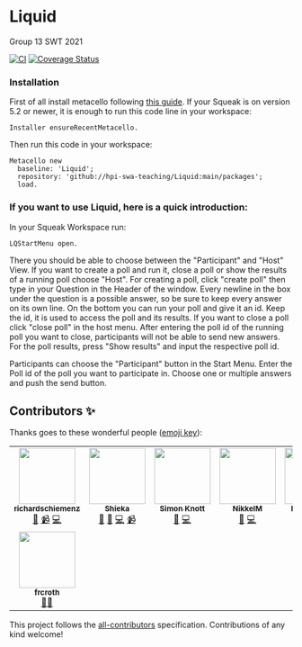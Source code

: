 # Liquid

Group 13 SWT 2021

[![CI](https://github.com/hpi-swa-teaching/Liquid/workflows/CI/badge.svg?branch=develop)](https://github.com/hpi-swa-teaching/Liquid/actions)
[![Coverage Status](https://coveralls.io/repos/github/hpi-swa-teaching/Liquid/badge.svg?branch=develop)](https://coveralls.io/github/hpi-swa-teaching/Liquid?branch=develop)

### Installation

First of all install metacello following [this guide](https://github.com/Metacello/metacello#squeak). If your Squeak is on version 5.2 or newer, it is enough to run this code line in your workspace:

```smalltalk
Installer ensureRecentMetacello.
```

Then run this code in your workspace:

```smalltalk
Metacello new
  baseline: 'Liquid';
  repository: 'github://hpi-swa-teaching/Liquid:main/packages';
  load.
```

### If you want to use Liquid, here is a quick introduction:

In your Squeak Workspace run:

```smalltalk
LQStartMenu open.
```

There you should be able to choose between the "Participant" and "Host" View.
If you want to create a poll and run it, close a poll or show the results of a running poll choose "Host". For creating a poll, click "create poll" then type in your Question in the Header of the window.
Every newline in the box under the question is a possible answer, so be sure to keep every answer on its own line.
On the bottom you can run your poll and give it an id. Keep the id, it is used to access the poll and its results.
If you want to close a poll click "close poll" in the host menu. After entering the poll id of the running poll you want to close, participants will not be able to send new answers.
For the poll results, press "Show results" and input the respective poll id.

Participants can choose the "Participant" button in the Start Menu. Enter the Poll id of the poll you want to participate in. Choose one or multiple answers and push the send button.

## Contributors ✨

Thanks goes to these wonderful people ([emoji key](https://allcontributors.org/docs/en/emoji-key)):

<!-- ALL-CONTRIBUTORS-LIST:START - Do not remove or modify this section -->
<!-- prettier-ignore-start -->
<!-- markdownlint-disable -->
<table>
  <tr>
    <td align="center"><a href="https://github.com/richardschiemenz"><img src="https://avatars.githubusercontent.com/u/61618635?v=4?s=100" width="100px;" alt=""/><br /><sub><b>richardschiemenz</b></sub></a><br /><a href="https://github.com/hpi-swa-teaching/Liquid/commits?author=richardschiemenz" title="Documentation">📖</a> <a href="#video-richardschiemenz" title="Videos">📹</a> <a href="https://github.com/hpi-swa-teaching/Liquid/commits?author=richardschiemenz" title="Code">💻</a></td>
    <td align="center"><a href="https://github.com/Shieka"><img src="https://avatars.githubusercontent.com/u/57802017?v=4?s=100" width="100px;" alt=""/><br /><sub><b>Shieka</b></sub></a><br /><a href="https://github.com/hpi-swa-teaching/Liquid/commits?author=Shieka" title="Documentation">📖</a> <a href="#design-Shieka" title="Design">🎨</a> <a href="https://github.com/hpi-swa-teaching/Liquid/commits?author=Shieka" title="Code">💻</a> <a href="#video-Shieka" title="Videos">📹</a></td>
    <td align="center"><a href="https://github.com/Skn0tt"><img src="https://avatars.githubusercontent.com/u/14912729?v=4?s=100" width="100px;" alt=""/><br /><sub><b>Simon Knott</b></sub></a><br /><a href="https://github.com/hpi-swa-teaching/Liquid/commits?author=Skn0tt" title="Documentation">📖</a> <a href="https://github.com/hpi-swa-teaching/Liquid/commits?author=Skn0tt" title="Code">💻</a></td>
    <td align="center"><a href="https://github.com/NikkelM"><img src="https://avatars.githubusercontent.com/u/57323886?v=4?s=100" width="100px;" alt=""/><br /><sub><b>NikkelM</b></sub></a><br /><a href="https://github.com/hpi-swa-teaching/Liquid/commits?author=NikkelM" title="Documentation">📖</a> <a href="https://github.com/hpi-swa-teaching/Liquid/commits?author=NikkelM" title="Code">💻</a></td>
    <td align="center"><a href="https://github.com/PaulVII"><img src="https://avatars.githubusercontent.com/u/67124476?v=4?s=100" width="100px;" alt=""/><br /><sub><b>Paul Sieben</b></sub></a><br /><a href="https://github.com/hpi-swa-teaching/Liquid/commits?author=PaulVII" title="Documentation">📖</a> <a href="https://github.com/hpi-swa-teaching/Liquid/commits?author=PaulVII" title="Code">💻</a></td>
    <td align="center"><a href="https://github.com/Dassderdie"><img src="https://avatars.githubusercontent.com/u/18506183?v=4?s=100" width="100px;" alt=""/><br /><sub><b>Dassderdie</b></sub></a><br /><a href="https://github.com/hpi-swa-teaching/Liquid/commits?author=Dassderdie" title="Documentation">📖</a> <a href="https://github.com/hpi-swa-teaching/Liquid/commits?author=Dassderdie" title="Code">💻</a></td>
    <td align="center"><a href="https://www.patrickrein.de/"><img src="https://avatars.githubusercontent.com/u/560608?v=4?s=100" width="100px;" alt=""/><br /><sub><b>Patrick R</b></sub></a><br /><a href="#ideas-codeZeilen" title="Ideas, Planning, & Feedback">🤔</a></td>
  </tr>
  <tr>
    <td align="center"><a href="https://frcroth.de/"><img src="https://avatars.githubusercontent.com/u/6863832?v=4?s=100" width="100px;" alt=""/><br /><sub><b>frcroth</b></sub></a><br /><a href="#mentoring-frcroth" title="Mentoring">🧑‍🏫</a></td>
  </tr>
</table>

<!-- markdownlint-restore -->
<!-- prettier-ignore-end -->

<!-- ALL-CONTRIBUTORS-LIST:END -->

This project follows the [all-contributors](https://github.com/all-contributors/all-contributors) specification. Contributions of any kind welcome!
